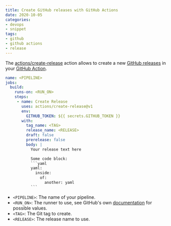 ```yaml
---
title: Create GitHub releases with GitHub Actions
date: 2020-10-05
categories:
- devops
- snippet
tags:
- github
- github actions
- release
---
```


The [actions/create-release](https://github.com/actions/create-release) action allows to create a new [GitHub releases](https://help.github.com/en/github/administering-a-repository/about-releases) in your [GitHub Action](https://github.com/features/actions).

```yaml
name: <PIPELINE>
jobs:
  build:
    runs-on: <RUN_ON>
    steps:
     - name: Create Release
       uses: actions/create-release@v1
       env:
         GITHUB_TOKEN: ${{ secrets.GITHUB_TOKEN }}
       with:
         tag_name: <TAG>
         release_name: <RELEASE>
         draft: false
         prerelease: false
         body: |
           Your release text here

           Some code block:
           ```yaml
           yaml:
             inside:
               of:
                 another: yaml
           ```
```

- `<PIPELINE>`: The name of your pipeline.
- `<RUN_ON>`: The runner to use, see GitHub's own [documentation](https://help.github.com/en/actions/reference/workflow-syntax-for-github-actions#jobsjob_idruns-on) for possible values.
- `<TAG>`: The Git tag to create.
- `<RELEASE>`: The release name to use.
